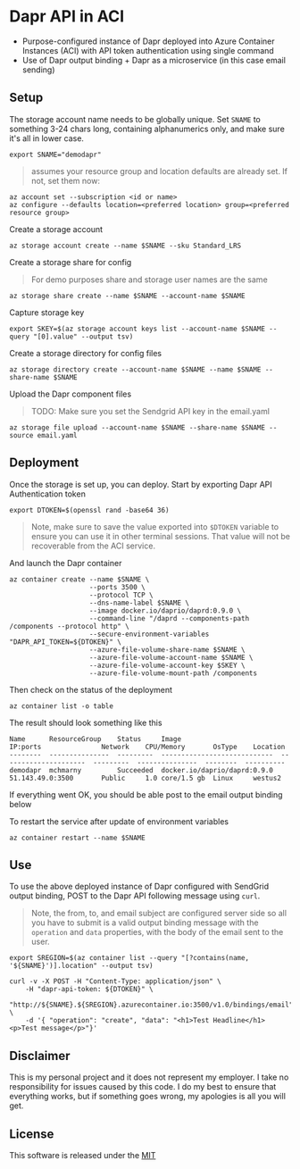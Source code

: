 # Dapr API in ACI

* Purpose-configured instance of Dapr deployed into Azure Container Instances (ACI) with API token authentication using single command 
* Use of Dapr output binding + Dapr as a microservice (in this case email sending)


## Setup 

The storage account name needs to be globally unique. Set `SNAME` to something 3-24 chars long, containing alphanumerics only, and make sure it's all in lower case.

```shell
export SNAME="demodapr"
```

> assumes your resource group and location defaults are already set. If not, set them now:

```shell
az account set --subscription <id or name>
az configure --defaults location=<preferred location> group=<preferred resource group>
```

Create a storage account

```shell
az storage account create --name $SNAME --sku Standard_LRS
```

Create a storage share for config

> For demo purposes share and storage user names are the same 

```shell
az storage share create --name $SNAME --account-name $SNAME
```

Capture storage key 

```shell
export SKEY=$(az storage account keys list --account-name $SNAME --query "[0].value" --output tsv)
```

Create a storage directory for config files  

```shell
az storage directory create --account-name $SNAME --name $SNAME --share-name $SNAME
```

Upload the Dapr component files

> TODO: Make sure you set the Sendgrid API key in the email.yaml

```shell
az storage file upload --account-name $SNAME --share-name $SNAME --source email.yaml
```

## Deployment 

Once the storage is set up, you can deploy. Start by exporting Dapr API Authentication token

```shell
export DTOKEN=$(openssl rand -base64 36)
```

> Note, make sure to save the value exported into `$DTOKEN` variable to ensure you can use it in other terminal sessions. That value will not be recoverable from the ACI service. 

And launch the Dapr container

```shell
az container create --name $SNAME \
                    --ports 3500 \
                    --protocol TCP \
                    --dns-name-label $SNAME \
                    --image docker.io/daprio/daprd:0.9.0 \
                    --command-line "/daprd --components-path /components --protocol http" \
                    --secure-environment-variables "DAPR_API_TOKEN=${DTOKEN}" \
                    --azure-file-volume-share-name $SNAME \
                    --azure-file-volume-account-name $SNAME \
                    --azure-file-volume-account-key $SKEY \
                    --azure-file-volume-mount-path /components
```

Then check on the status of the deployment 

```shell
az container list -o table
```

The result should look something like this 

```shell
Name      ResourceGroup    Status     Image                         IP:ports               Network    CPU/Memory       OsType    Location
--------  ---------------  ---------  ----------------------------  ---------------------  ---------  ---------------  --------  ----------
demodapr  mchmarny         Succeeded  docker.io/daprio/daprd:0.9.0  51.143.49.0:3500       Public     1.0 core/1.5 gb  Linux     westus2
```

If everything went OK, you should be able post to the email output binding below

To restart the service after update of environment variables 

```shell
az container restart --name $SNAME
```

## Use

To use the above deployed instance of Dapr configured with SendGrid output binding, POST to the Dapr API following message using `curl`.

> Note, the from, to, and email subject are configured server side so all you have to submit is a valid output binding message with the `operation` and `data` properties, with the body of the email sent to the user.

```shell
export SREGION=$(az container list --query "[?contains(name, '${SNAME}')].location" --output tsv)
```


```shell
curl -v -X POST -H "Content-Type: application/json" \
    -H "dapr-api-token: ${DTOKEN}" \
    "http://${SNAME}.${SREGION}.azurecontainer.io:3500/v1.0/bindings/email" \
    -d '{ "operation": "create", "data": "<h1>Test Headline</h1><p>Test message</p>"}'
```

## Disclaimer

This is my personal project and it does not represent my employer. I take no responsibility for issues caused by this code. I do my best to ensure that everything works, but if something goes wrong, my apologies is all you will get.

## License

This software is released under the [MIT](../LICENSE)
